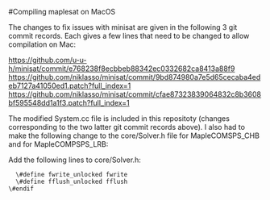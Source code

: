 #Compiling maplesat on MacOS

The changes to fix issues with minisat are given in the following 3 git commit records. Each gives a few lines that need to be changed to allow compilation on Mac:

https://github.com/u-u-h/minisat/commit/e768238f8ecbbeb88342ec0332682ca8413a88f9
https://github.com/niklasso/minisat/commit/9bd874980a7e5d65cecaba4edeb7127a41050ed1.patch?full_index=1
https://github.com/niklasso/minisat/commit/cfae87323839064832c8b3608bf595548dd1a1f3.patch?full_index=1

The modified System.cc file is included in this repositoty (changes corresponding to the two latter git commit records above).
I also had to make the following change to the core/Solver.h file for MapleCOMSPS_CHB and for MapleCOMPSPS_LRB:

Add the following lines to core/Solver.h:
````\#ifdef \_\_APPLE\_\_
  \#define fwrite_unlocked fwrite
  \#define fflush_unlocked fflush
\#endif
````

